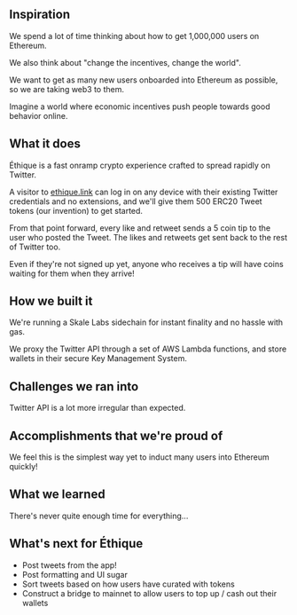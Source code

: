 ## Inspiration
We spend a lot of time thinking about how to get 1,000,000 users on Ethereum.

We also think about "change the incentives, change the world".

We want to get as many new users onboarded into Ethereum as possible, so we are taking web3 to them.

Imagine a world where economic incentives push people towards good behavior online.

## What it does
Éthique is a fast onramp crypto experience crafted to spread rapidly on Twitter.

A visitor to [ethique.link](http://ethique.link) can log in on any device with their existing Twitter credentials and no extensions, and we'll give them 500 ERC20 Tweet tokens (our invention) to get started.

From that point forward, every like and retweet sends a 5 coin tip to the user who posted the Tweet. The likes and retweets get sent back to the rest of Twitter too.

Even if they're not signed up yet, anyone who receives a tip will have coins waiting for them when they arrive!

## How we built it
We're running a Skale Labs sidechain for instant finality and no hassle with gas.

We proxy the Twitter API through a set of AWS Lambda functions, and store wallets in their secure Key Management System.

## Challenges we ran into
Twitter API is a lot more irregular than expected.

## Accomplishments that we're proud of
We feel this is the simplest way yet to induct many users into Ethereum quickly!

## What we learned
There's never quite enough time for everything...

## What's next for Éthique
- Post tweets from the app!
- Post formatting and UI sugar
- Sort tweets based on how users have curated with tokens
- Construct a bridge to mainnet to allow users to top up / cash out their wallets
